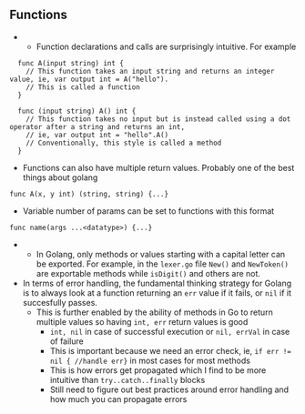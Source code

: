 ## Functions

- - Function declarations and calls are surprisingly intuitive. For example
```
  func A(input string) int {
    // This function takes an input string and returns an integer value, ie, var output int = A("hello"). 
    // This is called a function
  } 

  func (input string) A() int {
    // This function takes no input but is instead called using a dot operator after a string and returns an int,  
    // ie, var output int = "hello".A()
    // Conventionally, this style is called a method
  }
```
- Functions can also have multiple return values. Probably one of the best things about golang
```
func A(x, y int) (string, string) {...}
```
- Variable number of params can be set to functions with this format 
```
func name(args ...<datatype>) {...}
```
- - In Golang, only methods or values starting with a capital letter can be exported. For example, in the `lexer.go` file
`New()` and `NewToken()` are exportable methods while `isDigit()` and others are not.
- In terms of error handling, the fundamental thinking strategy for Golang is to always look at a function returning an `err` value if it fails, or `nil` if it succesfully passes.  
  - This is further enabled by the ability of methods in Go to return multiple values so having `int, err` return values is good
    - `int, nil` in case of successful execution or `nil, errVal` in case of failure
    - This is important because we need an error check, ie, `if err != nil { //handle err}` in most cases for most methods
    - This is how errors get propagated which I find to be more intuitive than `try..catch..finally` blocks
    - Still need to figure out best practices around error handling and how much you can propagate errors